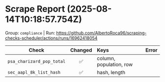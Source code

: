 # Scrape Report (2025-08-14T10:18:57.754Z)

Group: `compliance`  |  Run: https://github.com/AlbertoRoca96/scraping-checks-scheduler/actions/runs/16962418054

| Check | Changed | Keys | Error |
|---|:---:|:--|:--|
| `psa_charizard_pop_total` | ✅ | column, population, row |  |
| `sec_aapl_8k_list_hash` | ✅ | hash, length |  |
